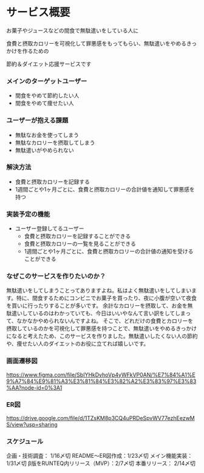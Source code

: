# サービス概要

お菓子やジュースなどの間食で無駄遣いをしている人に

食費と摂取カロリーを可視化して罪悪感をもってもらい、無駄遣いをやめるきっかけを作るための

節約＆ダイエット応援サービスです

### メインのターゲットユーザー

- 間食をやめて節約したい人
- 間食をやめて痩せたい人

### ユーザーが抱える課題

- 無駄なお金を使ってしまう
- 無駄なカロリーを摂取してしまう
- 無駄遣いがやめられない

### 解決方法

- 食費と摂取カロリーを記録する
- 1週間ごとや1ヶ月ごとに、食費と摂取カロリーの合計値を通知して罪悪感を持つ

### 実装予定の機能

- ユーザー登録してるユーザー
    - 食費と摂取カロリーを記録することができる
    - 食費と摂取カロリーの一覧を見ることができる
    - 1週間ごとや1ヶ月ごとに、食費と摂取カロリーの合計値の通知を受けることができる

### なぜこのサービスを作りたいのか？

無駄遣いをしてしまうことってありますよね。私はよく無駄遣いをしてしまいます。特に、間食するためにコンビニでお菓子を買ったり、夜に小腹が空いて夜食を買いに行ったりすることが多いです。
余計なカロリーを摂取して、お金を無駄遣いしているのはわかっていても、今日はいいやなんて言い訳をしてしまって、なかなかやめられないんですよね。
そこで、どれだけの食費とカロリーを摂取しているのかを可視化して罪悪感を持つことで、無駄遣いをやめるきっかけになると考えたため、このサービスを作りました。無駄遣いしたくない人の節約や、痩せたい人のダイエットのお役に立てれば嬉しいです。

### 画面遷移図

https://www.figma.com/file/SbIYHkDvhoVp4yWFkVP0AN/%E7%84%A1%E9%A7%84%E9%81%A3%E3%81%84%E3%82%A2%E3%83%97%E3%83%AA?node-id=0%3A1

### ER図

https://drive.google.com/file/d/1TZsKM8p3CQ4uPRDeSpvWV77ezhEezwMS/view?usp=sharing

### スケジュール
企画・技術調査： 1/16〆切
README〜ER図作成：1/23〆切
メイン機能実装：1/31〆切
β版をRUNTEQ内リリース（MVP）：2/7〆切
本番リリース： 2/14〆切
